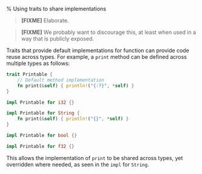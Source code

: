 % Using traits to share implementations

> **[FIXME]** Elaborate.

> **[FIXME]** We probably want to discourage this, at least when used in a way
> that is publicly exposed.

Traits that provide default implementations for function can provide code reuse
across types. For example, a `print` method can be defined across multiple
types as follows:

``` Rust
trait Printable {
    // Default method implementation
    fn print(&self) { println!("{:?}", *self) }
}

impl Printable for i32 {}

impl Printable for String {
    fn print(&self) { println!("{}", *self) }
}

impl Printable for bool {}

impl Printable for f32 {}
```

This allows the implementation of `print` to be shared across types, yet
overridden where needed, as seen in the `impl` for `String`.
